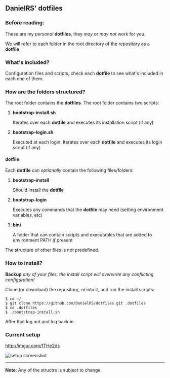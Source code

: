 ## DanielRS' dotfiles

### Before reading:

These are my *personal* **dotfiles**, they *may* or *may not* work for you.

We will refer to each folder in the root directory of the repository as a **dotfile**

### What's included?

Configuration files and scripts, check each **dotfile** to see what's included in each one of them.

### How are the folders structured?

The root folder contains the **dotfiles**. The root folder contains two scripts:

1. **bootstrap-install.sh**

	Iterates over each **dotfile** and executes its installation script (if any)

2. **bootstrap-login.sh**

	Executed at each login. Iterates over each **dotfile** and executes its login script (if any)

#### dotfile

Each **dotfile** can *optionally* contain the following files/folders:

1. **bootstrap-install**

	Should install the **dotfile**

2. **bootstrap-login**

	Executes any commands that the **dotfile** may need (setting environment variables, etc)

3. **bin/**

	A folder that can contain scripts and executables that are added to environment PATH *if* present

The structure of other files is not predefined.

### How to install?

**Backup** *any of your files, the install script will overwrite any conflicting configuration!*

Clone (or download) the repository, `cd` into it, and run the install scripts:

```
$ cd ~/
$ git clone https://github.com/DanielRS/dotfiles.git .dotfiles
$ cd .dotfiles
$ ./bootstrap-install.sh
```

After that log out and log back in.

### Current setup
http://imgur.com/fTHe2ds

![setup screenshot][screenshot]

---

**Note**: Any of the structre is subject to change.

[screenshot]: http://imgur.com/fTHe2ds.png
